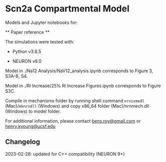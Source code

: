 # Scn2a Compartmental Model

Models and Jupyter notebooks for:

** Paper reference **

The simulations were tested with:

- Python v3.8.5

- NEURON v8.0

Model in ./Na12 Analysis/NaV12_analysis.ipynb corresponds to Figure 3, S3A-B, S4.

Model in ./Ri Increase/25% Ri Increase Figures.ipynb corresponds to Figure S3C.

Compile in mechanisms folder by running shell command `nrnivmodl` (Mac)/`mknrndll` (Windows) and copy x86_64 folder (Mac)/nrnmech.dll (Windows) to model folder.

For additional information, please contact bens.roy@gmail.com or henry.kyoung@ucsf.edu

## Changelog
2023-02-28: updated for C++ compatibility (NEURON 9+)
